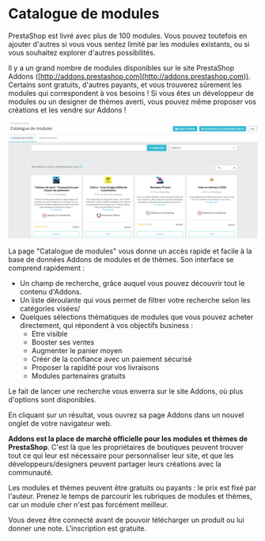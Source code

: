 # Catalogue de modules

PrestaShop est livré avec plus de 100 modules. Vous pouvez toutefois en ajouter d'autres si vous vous sentez limité par les modules existants, ou si vous souhaitez explorer d'autres possibilités.

Il y a un grand nombre de modules disponibles sur le site PrestaShop Addons ([http://addons.prestashop.com](http://addons.prestashop.com)). Certains sont gratuits, d'autres payants, et vous trouverez sûrement les modules qui correspondent à vos besoins ! Si vous êtes un développeur de modules ou un designer de thèmes averti, vous pouvez même proposer vos créations et les vendre sur Addons !

![](../../../.gitbook/assets/57606469.png)

La page "Catalogue de modules" vous donne un accès rapide et facile à la base de données Addons de modules et de thèmes. Son interface se comprend rapidement :

* Un champ de recherche, grâce auquel vous pouvez découvrir tout le contenu d'Addons.
* Un liste déroulante qui vous permet de filtrer votre recherche selon les catégories visées/
* Quelques sélections thématiques de modules que vous pouvez acheter directement, qui répondent à vos objectifs business :
  * Etre visible
  * Booster ses ventes
  * Augmenter le panier moyen
  * Créer de la confiance avec un paiement sécurisé
  * Proposer la rapidité pour vos livraisons
  * Modules partenaires gratuits

Le fait de lancer une recherche vous enverra sur le site Addons, où plus d'options sont disponibles.

En cliquant sur un résultat, vous ouvrez sa page Addons dans un nouvel onglet de votre navigateur web.

**Addons est la place de marché officielle pour les modules et thèmes de PrestaShop**. C'est là que les propriétaires de boutiques peuvent trouver tout ce qui leur est nécessaire pour personnaliser leur site, et que les développeurs/designers peuvent partager leurs créations avec la communauté.

Les modules et thèmes peuvent être gratuits ou payants : le prix est fixé par l'auteur. Prenez le temps de parcourir les rubriques de modules et thèmes, car un module cher n'est pas forcément meilleur.

Vous devez être connecté avant de pouvoir télécharger un produit ou lui donner une note. L'inscription est gratuite.

